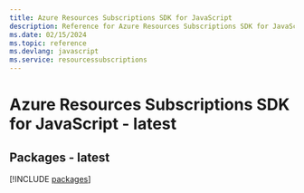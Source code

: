 ```yaml
---
title: Azure Resources Subscriptions SDK for JavaScript
description: Reference for Azure Resources Subscriptions SDK for JavaScript
ms.date: 02/15/2024
ms.topic: reference
ms.devlang: javascript
ms.service: resourcessubscriptions
---
```

# Azure Resources Subscriptions SDK for JavaScript - latest
## Packages - latest
[!INCLUDE [packages](resources-subscriptions-index.md)]